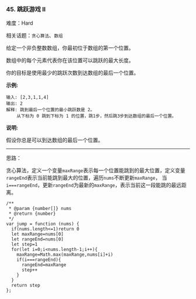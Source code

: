 ### 45. 跳跃游戏 II

难度：Hard

相关话题：`贪心算法`、`数组`

给定一个非负整数数组，你最初位于数组的第一个位置。



数组中的每个元素代表你在该位置可以跳跃的最大长度。



你的目标是使用最少的跳跃次数到达数组的最后一个位置。



**示例:** 



```
输入: [2,3,1,1,4]
输出: 2
解释: 跳到最后一个位置的最小跳跃数是 2。
    从下标为 0 跳到下标为 1 的位置，跳1步，然后跳3步到达数组的最后一个位置。
```


**说明:** 



假设你总是可以到达数组的最后一个位置。




-----

思路：

贪心算法，定义一个变量`maxRange`表示每一个位置能跳到的最大位置，定义变量`rangeEnd`表示当前能跳到最大的位置，遍历`nums`不断更新`maxRange`，
当`i===rangeEnd`，更新`rangeEnd`为最新的`maxRange`，表示当前这一段能跳的最远距离。

```
/**
 * @param {number[]} nums
 * @return {number}
 */
var jump = function (nums) {
  if(nums.length<=1)return 0
  let maxRange=nums[0]
  let rangeEnd=nums[0]
  let step=1
  for(let i=0;i<nums.length-1;i++){
    maxRange=Math.max(maxRange,nums[i]+i)
    if(i===rangeEnd){
      rangeEnd=maxRange
      step++
    }
  }
  return step
};
```

